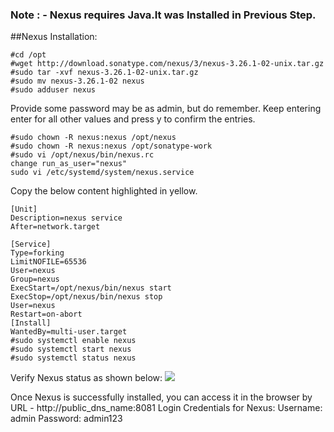 ### Note : - Nexus requires Java.It was Installed in Previous Step.
##Nexus Installation:
```
#cd /opt
#wget http://download.sonatype.com/nexus/3/nexus-3.26.1-02-unix.tar.gz
#sudo tar -xvf nexus-3.26.1-02-unix.tar.gz
#sudo mv nexus-3.26.1-02 nexus
#sudo adduser nexus
```
Provide some password may be as admin, but do remember.
Keep entering enter for all other values and press y to confirm the entries.
```
#sudo chown -R nexus:nexus /opt/nexus
#sudo chown -R nexus:nexus /opt/sonatype-work
#sudo vi /opt/nexus/bin/nexus.rc
change run_as_user="nexus"
sudo vi /etc/systemd/system/nexus.service
```
Copy the below content highlighted in yellow.
```
[Unit]
Description=nexus service
After=network.target

[Service]
Type=forking
LimitNOFILE=65536
User=nexus
Group=nexus
ExecStart=/opt/nexus/bin/nexus start
ExecStop=/opt/nexus/bin/nexus stop
User=nexus
Restart=on-abort 
[Install]
WantedBy=multi-user.target
#sudo systemctl enable nexus
#sudo systemctl start nexus 
#sudo systemctl status nexus 
```
Verify Nexus status as shown below:
<image src="images/VerifyNexusStatus.jpg"/>

Once Nexus is successfully installed, you can access it in the browser by 
URL - http://public_dns_name:8081
Login Credentials for Nexus: 
Username: admin
Password: admin123
